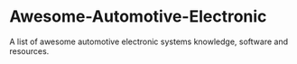 # Awesome-Automotive-Electronic
A list of awesome automotive electronic systems knowledge,  software and resources.
